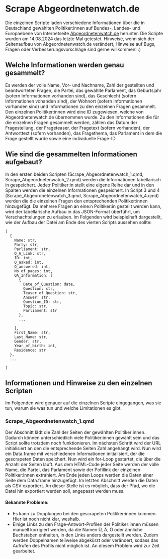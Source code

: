 # Scrape Abgeordnetenwatch.de
Die einzelnen Scripte laden verschiedene Informationen über die in Deutschland gewählten Politiker:innen auf Bundes-, Landes- und Europaebene von Internetseite [Abgeordnetenwatch.de](https://www.abgeordnetenwatch.de/)  herunter. Die Scripte wurden am 14.08.2024 das letzte Mal getestet. Hinweise, wenn sich der Seitenaufbau von Abgeordnetenwatch.de verändert, Hinweise auf Bugs, Fragen oder Verbesserungsvorschläge sind gerne willkommen! :)

## Welche Informationen werden genau gesammelt?
Es werden der volle Name, Vor- und Nachname, Zahl der gestellten und beantworteten Fragen, die Partei, das gewählte Parlament, das Geburtsjahr (sofern Informationen vorhanden sind), das Geschlecht (sofern Informationen vohanden sind), der Wohnort (sofern Informationen vorhanden sind) und Informationen zu den einzelnen Fragen gesammelt. Den einzelnen Politiker:innen wird eine ID zugewiesen, welche von Abgeordnetenwatch.de übernommen wurde. Zu den Informationen die für die einzelnen Fragen gesammelt werden, zählen das Datum der Fragestellung, der Frageteaser, der Fragetext (sofern vorhanden), der Antworttext (sofern vorhanden), das Fragethema, das Parlament in dem die Frage gestellt wurde sowie eine individuelle Frage-ID. 

## Wie sind die gesammelten Informationen aufgebaut?
In den ersten beiden Scripten (Scrape_Abgeordnetenwatch_1.qmd, Scrape_Abgeordnetenwatch_2.qmd) werden die Informationen tabellarisch in gespeichert. Jede:r Politiker:in stellt eine eigene Reihe dar und in den Spalten werden die einzelnen Informationen gespeichert. In Script 3 und 4 (Scrape_Abgeordnetenwatch_3.qmd, Scrape_Abgeordnetenwatch_4.qmd) werden die die einzelnen Fragen den entsprechenden Politiker:innen hinzugefügt. Da mehrere Fragen an eine:n Politiker:in gestellt werden kann, wird der tabellarische Aufbau in das JSON-Format überführt, um Verschachtelungen zu erlauben. 
Im Folgenden wird beispielhaft dargestellt, wie der Aufbau der Datei am Ende des vierten Scripts aussehen sollte:
```
[
  {
    Name: str,
    Party: str,
    Parliament: str,
    Q_A_Link: str,
    ID: int,
    Q_asked: int,
    Q_answered: int,
    No_of_pages: int,
    QA_Information: [
      {
        Date_of_Question: date,
        Question: str,
        Teaser_of_Question: str,
        Answer: str,
        Question_ID: str,
        Topic: str,
        Parliament: str
      },
      ...
      
    ],
    First_Name: str,
    Last_Name: str,
    Gender: str,
    Year_of_birth: int,
    Residence: str
  },
  ...

]
```
## Informationen und Hinweise zu den einzelnen Scripten
Im Folgenden wird genauer auf die einzelnen Scripte eingegangen, was sie tun, warum sie was tun und welche Limitationen es gibt.

### Scrape_Abgeordnetenwatch_1.qmd
Der Abschnitt lädt die Zahl der Seiten der gewählten Politiker:innen. Dadurch können unterschiedlich viele Politiker:innen gewählt sein und das Script sollte trotzdem noch funktionieren. Im nächsten Schritt wird der URL initialisiert an den die entsprechende Seiten Zahl angehängt wird. Nun wird ein Data.frame mit verschiedenen Informationen initialisiert, der die gescrapeten Daten speichert. Nun wird ein for-Loop gestartet, die über die Anzahl der Seiten läuft. Aus dem HTML-Code jeder Seite werden der volle Name, die Partei, das Parlament sowie der Pofillink der einzelnen Politiker:innen extrahiert. Am Ende jeden Loops werden die Daten einer Seite dem Data.frame hinzugefügt. Im letzten Abschnitt werden die Daten als CSV exportiert. An dieser Stelle ist es möglich, dass der Pfad, wo die Datei hin exportiert werden soll, angepasst werden muss. 
#### Bekannte Probleme:
- Es kann zu Dopplungen bei den gescrapeten Politiker:innen kommen. Hier ist noch nicht klar, weshalb.
- Einige Links zu den Frage-Antwort-Profilen der Politiker:innen müssen manuell korrigiert werden, da die Namen Ü, Ä, Ö oder ähnliche Buchstaben enthalten, in den Links anders dargestellt werden. Zudem werden Doppelnamen teilweise abgekürzt oder verändert, sodass das Aufrufen des Profils nicht möglich ist. An diesem Problem wird zur Zeit gearbeitet.
